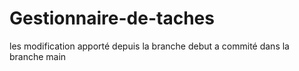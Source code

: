 # Gestionnaire-de-taches

les modification apporté depuis la branche debut a commité dans la branche main

